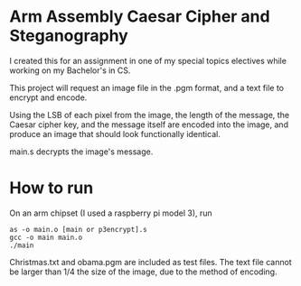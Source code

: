 # Arm Assembly Caesar Cipher and Steganography

I created this for an assignment in one of my special topics electives while working on my Bachelor's in CS. 

This project will request an image file in the .pgm format, and a text file to encrypt and encode. 

Using the LSB of each pixel from the image, the length of the message, the Caesar cipher key, and the message itself are encoded into the image, and produce an image that should look functionally identical.

main.s decrypts the image's message.

# How to run

On an arm chipset (I used a raspberry pi model 3), run 
```
as -o main.o [main or p3encrypt].s
gcc -o main main.o
./main
```

Christmas.txt and obama.pgm are included as test files. The text file cannot be larger than 1/4 the size of the image, due to the method of encoding.